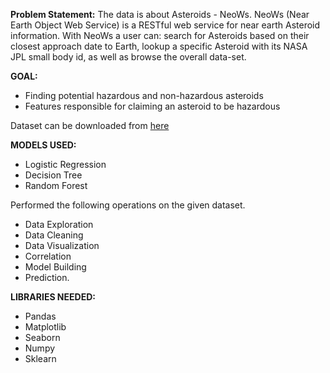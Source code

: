 **Problem Statement:**
The data is about Asteroids - NeoWs.
NeoWs (Near Earth Object Web Service) is a RESTful web service for near earth Asteroid information. With NeoWs a user can: search for Asteroids based on their closest approach date to Earth, lookup a specific Asteroid with its NASA JPL small body id, as well as browse the overall data-set.


**GOAL:** 
- Finding potential hazardous and non-hazardous asteroids
- Features responsible for claiming an asteroid to be hazardous

 
Dataset can be downloaded from [here](https://www.kaggle.com/shrutimehta/nasa-asteroids-classification?select=nasa.csv)

**MODELS USED:**
- Logistic Regression
- Decision Tree
- Random Forest
 


Performed the following operations on the given dataset.
- Data Exploration
- Data Cleaning
- Data Visualization
- Correlation
- Model Building
- Prediction.

**LIBRARIES NEEDED:**
- Pandas 
- Matplotlib
- Seaborn
- Numpy
- Sklearn
